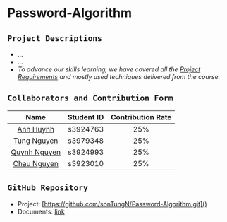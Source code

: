 # Password-Algorithm

## `Project Descriptions`
- _..._
- _..._
- _To advance our skills learning, we have covered all the [Project Requirements](https://rmit.instructure.com/courses/131308/assignments/883729) and mostly used techniques delivered from the course._

## `Collaborators and Contribution Form`
|                        Name                        |    Student ID    | Contribution Rate |
|:--------------------------------------------------:|:----------------:|:-----------------:|
|     [Anh Huynh](https://github.com/AnhNhat03)      |     s3924763     |        25%        |
|     [Tung Nguyen](https://github.com/sonTungN)     |     s3979348     |        25%        |
|    [Quynh Nguyen](https://github.com/ngaodg4f)     |     s3924993     |        25%        |
|     [Chau Nguyen](https://github.com/Chau1710)     |     s3923010     |        25%        |


## `GitHub Repository`
- Project: [https://github.com/sonTungN/Password-Algorithm.git]()
- Documents: [link]()
